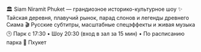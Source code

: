 🏛️ Siam Niramit Phuket — грандиозное историко-культурное шоу
✨ Тайская деревня, плавучий рынок, парад слонов и легенды древнего Сиама
🎬 Русские субтитры, масштабные спецэффекты и живая музыка
🕒 Парк c 17:30 • Шоу 20:30 (вход в зал за 15 мин) • По расписанию парка
📍 Пхукет
